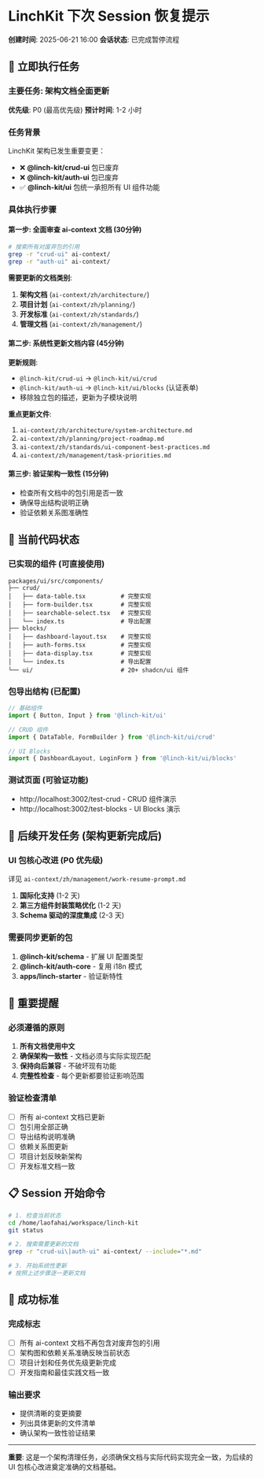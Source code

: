 # LinchKit 下次 Session 恢复提示

**创建时间**: 2025-06-21 16:00
**会话状态**: 已完成暂停流程

## 🎯 立即执行任务

### 主要任务: 架构文档全面更新
**优先级**: P0 (最高优先级)
**预计时间**: 1-2 小时

### 任务背景
LinchKit 架构已发生重要变更：
- ❌ **@linch-kit/crud-ui** 包已废弃
- ❌ **@linch-kit/auth-ui** 包已废弃  
- ✅ **@linch-kit/ui** 包统一承担所有 UI 组件功能

### 具体执行步骤

#### 第一步: 全面审查 ai-context 文档 (30分钟)
```bash
# 搜索所有对废弃包的引用
grep -r "crud-ui" ai-context/
grep -r "auth-ui" ai-context/
```

**需要更新的文档类别**:
1. **架构文档** (`ai-context/zh/architecture/`)
2. **项目计划** (`ai-context/zh/planning/`)
3. **开发标准** (`ai-context/zh/standards/`)
4. **管理文档** (`ai-context/zh/management/`)

#### 第二步: 系统性更新文档内容 (45分钟)
**更新规则**:
- `@linch-kit/crud-ui` → `@linch-kit/ui/crud`
- `@linch-kit/auth-ui` → `@linch-kit/ui/blocks` (认证表单)
- 移除独立包的描述，更新为子模块说明

**重点更新文件**:
1. `ai-context/zh/architecture/system-architecture.md`
2. `ai-context/zh/planning/project-roadmap.md`
3. `ai-context/zh/standards/ui-component-best-practices.md`
4. `ai-context/zh/management/task-priorities.md`

#### 第三步: 验证架构一致性 (15分钟)
- 检查所有文档中的包引用是否一致
- 确保导出结构说明正确
- 验证依赖关系图准确性

## 📁 当前代码状态

### 已实现的组件 (可直接使用)
```
packages/ui/src/components/
├── crud/
│   ├── data-table.tsx          # 完整实现
│   ├── form-builder.tsx        # 完整实现
│   ├── searchable-select.tsx   # 完整实现
│   └── index.ts                # 导出配置
├── blocks/
│   ├── dashboard-layout.tsx    # 完整实现
│   ├── auth-forms.tsx          # 完整实现
│   ├── data-display.tsx        # 完整实现
│   └── index.ts                # 导出配置
└── ui/                         # 20+ shadcn/ui 组件
```

### 包导出结构 (已配置)
```typescript
// 基础组件
import { Button, Input } from '@linch-kit/ui'

// CRUD 组件  
import { DataTable, FormBuilder } from '@linch-kit/ui/crud'

// UI Blocks
import { DashboardLayout, LoginForm } from '@linch-kit/ui/blocks'
```

### 测试页面 (可验证功能)
- http://localhost:3002/test-crud - CRUD 组件演示
- http://localhost:3002/test-blocks - UI Blocks 演示

## 🔧 后续开发任务 (架构更新完成后)

### UI 包核心改进 (P0 优先级)
详见 `ai-context/zh/management/work-resume-prompt.md`

1. **国际化支持** (1-2 天)
2. **第三方组件封装策略优化** (1-2 天)  
3. **Schema 驱动的深度集成** (2-3 天)

### 需要同步更新的包
1. **@linch-kit/schema** - 扩展 UI 配置类型
2. **@linch-kit/auth-core** - 复用 i18n 模式
3. **apps/linch-starter** - 验证新特性

## 🚨 重要提醒

### 必须遵循的原则
1. **所有文档使用中文**
2. **确保架构一致性** - 文档必须与实际实现匹配
3. **保持向后兼容** - 不破坏现有功能
4. **完整性检查** - 每个更新都要验证影响范围

### 验证检查清单
- [ ] 所有 ai-context 文档已更新
- [ ] 包引用全部正确
- [ ] 导出结构说明准确
- [ ] 依赖关系图更新
- [ ] 项目计划反映新架构
- [ ] 开发标准文档一致

## 📋 Session 开始命令

```bash
# 1. 检查当前状态
cd /home/laofahai/workspace/linch-kit
git status

# 2. 搜索需要更新的文档
grep -r "crud-ui\|auth-ui" ai-context/ --include="*.md"

# 3. 开始系统性更新
# 按照上述步骤逐一更新文档
```

## 🎯 成功标准

### 完成标志
- [ ] 所有 ai-context 文档不再包含对废弃包的引用
- [ ] 架构图和依赖关系准确反映当前状态
- [ ] 项目计划和任务优先级更新完成
- [ ] 开发指南和最佳实践文档一致

### 输出要求
- 提供清晰的变更摘要
- 列出具体更新的文件清单
- 确认架构一致性验证结果

---

**重要**: 这是一个架构清理任务，必须确保文档与实际代码实现完全一致，为后续的 UI 包核心改进奠定准确的文档基础。

